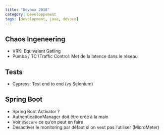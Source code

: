 ```yaml
---
title: "Devoxx 2018"
category: Développement
tags: [development, java, devoxx]
---
```


## Chaos Ingeneering

* VRK: Equivalent Gatling
* Pumba / TC (Traffic Control: Met de la latence dans le réseau

## Tests

* Cypress: Test end to end (vs Selenium)

## Spring Boot

* Spring Boot Activator ?
* AuthenticationManager doit être créé à la main
* Voir `@Secure` ce qu’on peut en faire
* Désactiver le monitoring par défaut si on veut pas l’utiliser (MicroMeter)